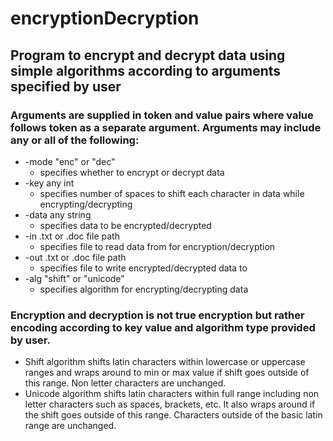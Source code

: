 # encryptionDecryption
## Program to encrypt and decrypt data using simple algorithms according to arguments specified by user

### Arguments are supplied in token and value pairs where value follows token as a separate argument. Arguments may include any or all of the following:

- -mode "enc" or "dec"            
  - specifies whether to encrypt or decrypt data
- -key any int                
  - specifies number of spaces to shift each character in data while encrypting/decrypting
- -data any string            
  - specifies data to be encrypted/decrypted
- -in .txt or .doc file path  
  - specifies file to read data from for encryption/decryption
- -out .txt or .doc file path 
  - specifies file to write encrypted/decrypted data to
- -alg "shift" or "unicode"       
  - specifies algorithm for encrypting/decrypting data

### Encryption and decryption is not true encryption but rather encoding according to key value and algorithm type provided by user.
- Shift algorithm shifts latin characters within lowercase or uppercase ranges and wraps around to min or max value if shift goes outside of this range. Non letter characters are unchanged.
- Unicode algorithm shifts latin characters within full range including non letter characters such as spaces, brackets, etc. It also wraps around if the shift goes outside of this range. Characters outside of the basic latin range are unchanged.
